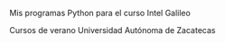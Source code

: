 Mis programas Python para el curso
Intel Galileo

Cursos de verano
Universidad Autónoma de Zacatecas
